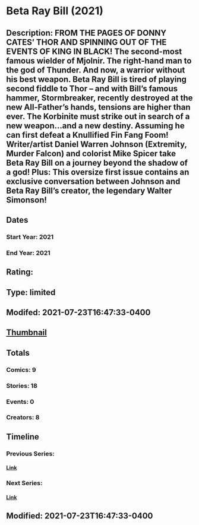 # Beta Ray Bill (2021)
## Description: FROM THE PAGES OF DONNY CATES’ THOR AND SPINNING OUT OF THE EVENTS OF KING IN BLACK! The second-most famous wielder of Mjolnir. The right-hand man to the god of Thunder. And now, a warrior without his best weapon. Beta Ray Bill is tired of playing second fiddle to Thor – and with Bill’s famous hammer, Stormbreaker, recently destroyed at the new All-Father’s hands, tensions are higher than ever. The Korbinite must strike out in search of a new weapon…and a new destiny. Assuming he can first defeat a Knullified Fin Fang Foom! Writer/artist Daniel Warren Johnson (Extremity, Murder Falcon) and colorist Mike Spicer take Beta Ray Bill on a journey beyond the shadow of a god! Plus: This oversize first issue contains an exclusive conversation between Johnson and Beta Ray Bill’s creator, the legendary Walter Simonson!
## Dates
### Start Year: 2021
### End Year: 2021
## Rating: 
## Type: limited
## Modifed: 2021-07-23T16:47:33-0400
## [Thumbnail](http://i.annihil.us/u/prod/marvel/i/mg/3/03/60872bd537150.jpg)
## Totals
### Comics: 9
### Stories: 18
### Events: 0
### Creators: 8
## Timeline
### Previous Series: 
#### [Link]()
### Next Series: 
#### [Link]()
## Modified: 2021-07-23T16:47:33-0400